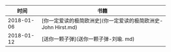 
时间 | 书籍
------------- | -------------
2018-01-06|[你一定爱读的极简欧洲史](你一定爱读的极简欧洲史-John Hirst.md)
2018-01-12|[送你一颗子弹](送你一颗子弹-刘瑜. md)
